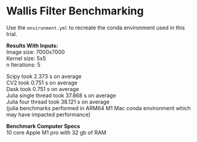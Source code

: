# Wallis Filter Benchmarking
Use the `environment.yml` to recreate the conda environment used in this trial.

**Results With Inputs:**  
Image size: 7000x7000  
Kernel size: 5x5  
n Iterations: 5  

Scipy took 2.373 s on average  
CV2 took 0.751 s on average  
Dask took 0.751 s on average  
Julia single thread took 37.868 s on average  
Julia four thread took 38.121 s on average  
(julia benchmarks performed in ARM64 M1 Mac conda environment which may have impacted performance)  

**Benchmark Computer Specs**  
10 core Apple M1 pro with 32 gb of RAM
